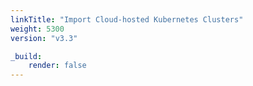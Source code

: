 ```yaml
---
linkTitle: "Import Cloud-hosted Kubernetes Clusters"
weight: 5300
version: "v3.3"

_build:
    render: false
---
```

